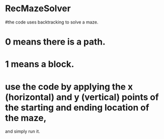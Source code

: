 # RecMazeSolver
#the code uses backtracking to solve a maze.
# 0 means there is a path.
# 1 means a block.
# use the code by applying the x (horizontal) and y (vertical) points of the starting and ending location of the maze,
and simply run it.
